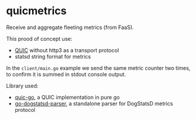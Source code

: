 # quicmetrics

Receive and aggregate fleeting metrics (from FaaS).

This prood of concept use:
- [QUIC](https://peering.google.com/#/learn-more/quic) without http3 as a transport protocol
- statsd string format for metrics

In the `client/main.go` example we send the same metric counter two times, to confirm it is summed in stdout console output.

Library used:
- [quic-go](https://github.com/lucas-clemente/quic-go), a QUIC implementation in pure go
- [go-dogstatsd-parser](https://github.com/narqo/go-dogstatsd-parser), a standalone parser for DogStatsD metrics protocol
